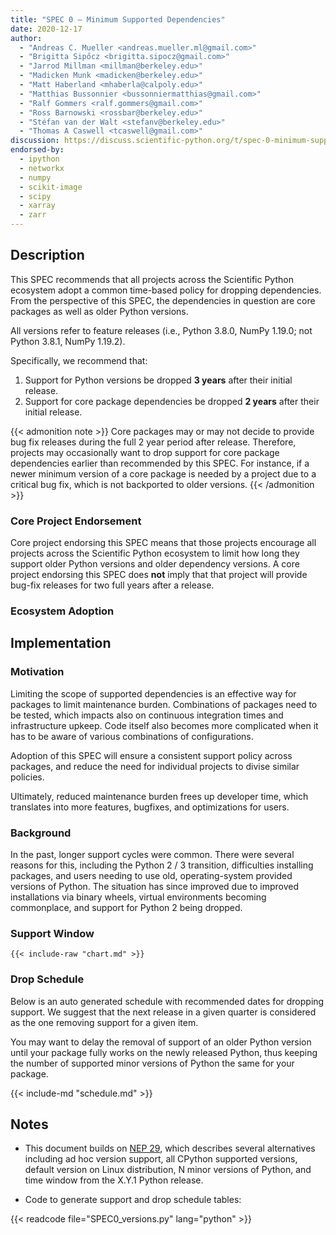 ```yaml
---
title: "SPEC 0 — Minimum Supported Dependencies"
date: 2020-12-17
author:
  - "Andreas C. Mueller <andreas.mueller.ml@gmail.com>"
  - "Brigitta Sipőcz <brigitta.sipocz@gmail.com>"
  - "Jarrod Millman <millman@berkeley.edu>"
  - "Madicken Munk <madicken@berkeley.edu>"
  - "Matt Haberland <mhaberla@calpoly.edu>"
  - "Matthias Bussonnier <bussonniermatthias@gmail.com>"
  - "Ralf Gommers <ralf.gommers@gmail.com>"
  - "Ross Barnowski <rossbar@berkeley.edu>"
  - "Stéfan van der Walt <stefanv@berkeley.edu>"
  - "Thomas A Caswell <tcaswell@gmail.com>"
discussion: https://discuss.scientific-python.org/t/spec-0-minimum-supported-versions/33
endorsed-by:
  - ipython
  - networkx
  - numpy
  - scikit-image
  - scipy
  - xarray
  - zarr
---
```


## Description

This SPEC recommends that all projects across the Scientific Python ecosystem adopt a common time-based policy for dropping dependencies. From the perspective of this SPEC, the dependencies in question are core packages as well as older Python versions.

All versions refer to feature releases (i.e., Python 3.8.0, NumPy 1.19.0; not Python 3.8.1, NumPy 1.19.2).

Specifically, we recommend that:

1. Support for Python versions be dropped **3 years** after their initial release.
2. Support for core package dependencies be dropped **2 years** after their initial release.

{{< admonition note >}}
Core packages may or may not decide to provide bug fix releases during the full 2 year period after release.
Therefore, projects may occasionally want to drop support for core package dependencies earlier than recommended by this SPEC.
For instance, if a newer minimum version of a core package is needed by a project due to a critical bug fix,
which is not backported to older versions.
{{< /admonition >}}

### Core Project Endorsement

<!--
Briefly discuss what it means for a core project to endorse this SPEC.
-->

Core project endorsing this SPEC means that those projects encourage all projects across the Scientific Python ecosystem
to limit how long they support older Python versions and older dependency versions.
A core project endorsing this SPEC does **not** imply that that project will provide bug-fix releases for two full years after a release.

### Ecosystem Adoption

<!--
Briefly discuss what it means for a project to adopt this SPEC.
-->

## Implementation

### Motivation

Limiting the scope of supported dependencies is an effective way for packages to limit maintenance burden.
Combinations of packages need to be tested, which impacts also on continuous integration times and infrastructure upkeep.
Code itself also becomes more complicated when it has to be aware of various combinations of configurations.

Adoption of this SPEC will ensure a consistent support policy across packages, and reduce the need for individual projects to divise similar policies.

Ultimately, reduced maintenance burden frees up developer time, which translates into more features, bugfixes, and optimizations for users.

### Background

In the past, longer support cycles were common.
There were several reasons for this, including the Python 2 / 3 transition, difficulties installing packages, and users needing to use old, operating-system provided versions of Python.
The situation has since improved due to improved installations via binary wheels, virtual environments becoming commonplace, and support for Python 2 being dropped.

### Support Window

```mermaid
{{< include-raw "chart.md" >}}
```

### Drop Schedule

Below is an auto generated schedule with recommended dates for dropping support. We suggest that the next release in a given quarter is
considered as the one removing support for a given item.

You may want to delay the removal of support of an older Python version until your package fully works on the newly released Python, thus keeping the number of supported minor versions of Python the same for your package.

{{< include-md "schedule.md" >}}

## Notes

- This document builds on [NEP 29](https://numpy.org/neps/nep-0029-deprecation_policy.html), which describes several alternatives including ad hoc version support, all CPython supported versions, default version on Linux distribution, N minor versions of Python, and time window from the X.Y.1 Python release.

- Code to generate support and drop schedule tables:

{{< readcode file="SPEC0_versions.py" lang="python" >}}
